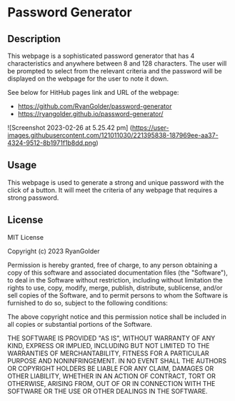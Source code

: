 # Password Generator

## Description

This webpage is a sophisticated password generator that has 4 characteristics and anywhere between 8 and 128 characters.
The user will be prompted to select from the relevant criteria and the password will be displayed on the webpage for
the user to note it down.

See below for HitHub pages link and URL of the webpage:
- https://github.com/RyanGolder/password-generator
- https://ryangolder.github.io/password-generator/

![Screenshot 2023-02-26 at 5.25.42 pm] (https://user-images.githubusercontent.com/121011030/221395838-187969ee-aa37-4324-9512-8b1971f1b8dd.png) 

## Usage

This webpage is used to generate a strong and unique password with the click of a button. It will meet the criteria of any
webpage that requires a strong password.

## License

MIT License

Copyright (c) 2023 RyanGolder

Permission is hereby granted, free of charge, to any person obtaining a copy
of this software and associated documentation files (the "Software"), to deal
in the Software without restriction, including without limitation the rights
to use, copy, modify, merge, publish, distribute, sublicense, and/or sell
copies of the Software, and to permit persons to whom the Software is
furnished to do so, subject to the following conditions:

The above copyright notice and this permission notice shall be included in all
copies or substantial portions of the Software.

THE SOFTWARE IS PROVIDED "AS IS", WITHOUT WARRANTY OF ANY KIND, EXPRESS OR
IMPLIED, INCLUDING BUT NOT LIMITED TO THE WARRANTIES OF MERCHANTABILITY,
FITNESS FOR A PARTICULAR PURPOSE AND NONINFRINGEMENT. IN NO EVENT SHALL THE
AUTHORS OR COPYRIGHT HOLDERS BE LIABLE FOR ANY CLAIM, DAMAGES OR OTHER
LIABILITY, WHETHER IN AN ACTION OF CONTRACT, TORT OR OTHERWISE, ARISING FROM,
OUT OF OR IN CONNECTION WITH THE SOFTWARE OR THE USE OR OTHER DEALINGS IN THE
SOFTWARE.
